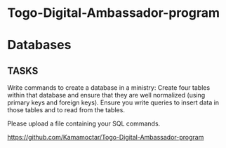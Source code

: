 # Togo-Digital-Ambassador-program
# Databases

## TASKS
Write commands to create a database in a ministry: Create four tables within that database and ensure that they are well normalized (using primary keys and foreign keys). Ensure you write queries to insert data in those tables and to read from the tables.

Please upload a file containing your SQL commands.

https://github.com/Kamamoctar/Togo-Digital-Ambassador-program